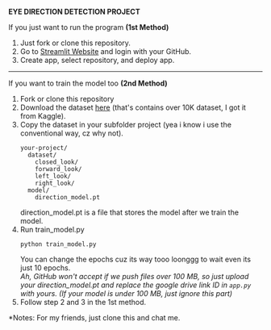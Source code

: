 **EYE DIRECTION DETECTION PROJECT**

If you just want to run the program **(1st Method)**
1. Just fork or clone this repository.
2. Go to <a href="https://share.streamlit.io/">Streamlit Website</a> and login with your GitHub.
3. Create app, select repository, and deploy app.

<hr>

If you want to train the model too **(2nd Method)**
1. Fork or clone this repository
2. Download the dataset <a href="https://drive.google.com/file/d/1zwKYWjJCLqzYg3aBpyur-EZpBGvFwxBp/view?usp=sharing">here</a> (that's contains over 10K dataset, I got it from Kaggle).
3. Copy the dataset in your subfolder project (yea i know i use the conventional way, cz why not).
   ```
   your-project/
     dataset/
       closed_look/
       forward_look/
       left_look/
       right_look/
     model/
       direction_model.pt
   ```
   direction_model.pt is a file that stores the model after we train the model.
5. Run train_model.py
   ```
   python train_model.py
   ```
   You can change the epochs cuz its way tooo loonggg to wait even its just 10 epochs.<br>
   *Ah, GitHub won't accept if we push files over 100 MB, so just upload your direction_model.pt and replace the google drive link ID in ```app.py``` with yours. (If your model is under 100 MB, just ignore this part)*
7. Follow step 2 and 3 in the 1st method.

*Notes:
For my friends, just clone this and chat me.
